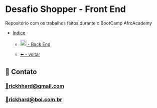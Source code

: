 <h1 id="topo">Desafio Shopper - Front End</h1>
Repositório com os trabalhos feitos durante o BootCamp AfroAcademy


* [Indice](#funciona)
  
    * [<img width=20px src="https://user-images.githubusercontent.com/89301596/196037589-3478c86f-7ba4-4932-a4b4-02c190554945.png"/> - Back End](https://github.com/RickHardBR/Shopper/back_shopper)

    * [⬅️ - voltar](https://github.com/RickHardBR/Shopper/)
      

## 💛 Contato

### <a href="mailto:rickhhard@gmail.com">📧</a>rickhhard@gmail.com

### <a href="mailto:rickhard@bol.com.br">📧</a>rickhard@bol.com.br